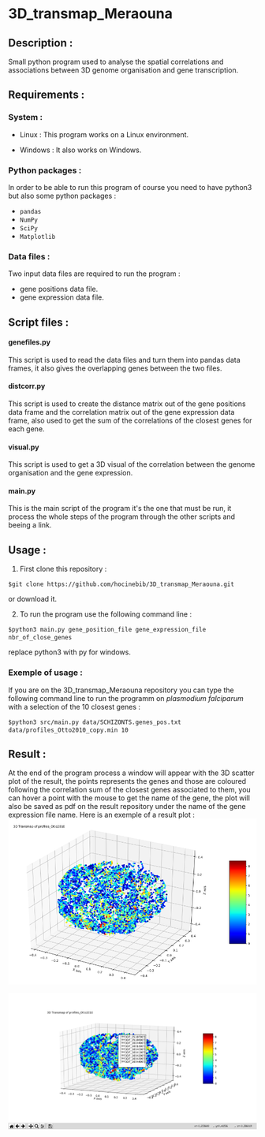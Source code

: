 # 3D_transmap_Meraouna


## Description :
Small python program used to analyse the spatial correlations and associations between 3D genome organisation and gene transcription.



## Requirements :

### System :
* Linux : 
This program works on a Linux environment.

* Windows :
It also works on Windows.

### Python packages :
In order to be able to run this program of course you need to have python3 but also some python packages :
* `pandas`
* `NumPy`
* `SciPy`
* `Matplotlib`

### Data files :
Two input data files are required to run the program :
* gene positions data file.
* gene expression data file.



## Script files :

#### genefiles.py
This script is used to read the data files and turn them into pandas data frames, it also gives the overlapping genes between the two files.

#### distcorr.py
This script is used to create the distance matrix out of the gene positions data frame and the correlation matrix out of the gene expression data frame, also used to get the sum of the correlations of the closest genes for each gene.

#### visual.py 
This script is used to get a 3D visual of the correlation between the genome organisation and the gene expression.

#### main.py
This is the main script of the program it's the one that must be run, it process the whole steps of the program through the other scripts and beeing a link.



## Usage :
1. First clone this repository :
```shell
$git clone https://github.com/hocinebib/3D_transmap_Meraouna.git 
```
or download it.

2. To run the program use the following command line :
```shell
$python3 main.py gene_position_file gene_expression_file nbr_of_close_genes 
```

replace python3 with py for windows.


### Exemple of usage :
If you are on the 3D_transmap_Meraouna repository you can type the following command line to run the programm on *plasmodium falciparum* with a selection of the 10 closest genes :
```shell
$python3 src/main.py data/SCHIZONTS.genes_pos.txt data/profiles_Otto2010_copy.min 10 
```



## Result :
At the end of the program process a window will appear with the 3D scatter plot of the result, the points represents the genes and those are coloured following the correlation sum of the closest genes associated to them, you can hover a point with the mouse to get the name of the gene, the plot will also be saved as pdf on the result repository under the name of the gene expression file name.
Here is an exemple of a result plot :
![Screenshot](res_fig.png)

![Screenshot](res_hover.png)
